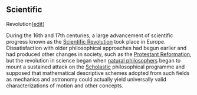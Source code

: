 ## Scientific
Revolution[[edit](/w/index.php?title=History\_of\_physics&action=edit&section=6
"Edit section: Scientific Revolution")]

During the 16th and 17th centuries, a large advancement of scientific progress
known as the [Scientific Revolution](/wiki/Scientific\_Revolution "Scientific
Revolution") took place in Europe. Dissatisfaction with older philosophical
approaches had begun earlier and had produced other changes in society, such
as the [Protestant Reformation](/wiki/Protestant\_Reformation "Protestant
Reformation"), but the revolution in science began when [natural
philosophers](/wiki/Natural\_philosophy "Natural philosophy") began to mount a
sustained attack on the [Scholastic](/wiki/Scholasticism "Scholasticism")
philosophical programme and supposed that mathematical descriptive schemes
adopted from such fields as mechanics and astronomy could actually yield
universally valid characterizations of motion and other concepts.
